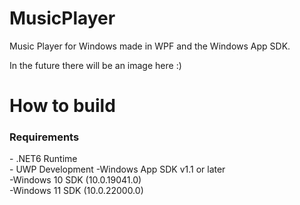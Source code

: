 # MusicPlayer
Music Player for Windows made in WPF and the Windows App SDK.

In the future there will be an image here :)

<h1>How to build</h1>
<h3>Requirements</h3>
- .NET6 Runtime<br>
- UWP Development
-Windows App SDK v1.1 or later<br>
-Windows 10 SDK (10.0.19041.0)<br>
-Windows 11 SDK (10.0.22000.0)
